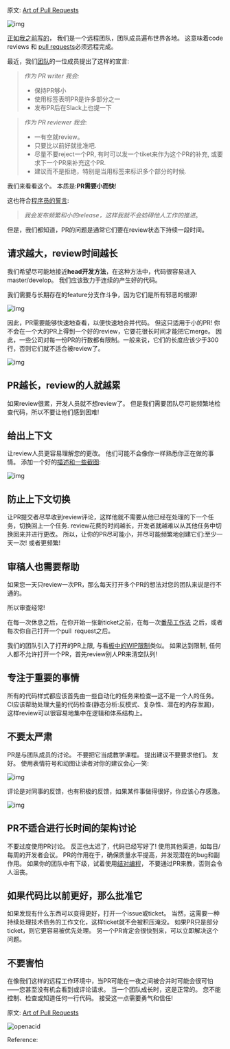 
原文: [Art of Pull Requests](https://hackernoon.com/the-art-of-pull-requests-6f0f099850f9)

![img](https://cdn.jsdelivr.net/gh/drmingdrmer/drmingdrmer.github.io@master-md2zhihu-asset/pr/cb73d713d92c35af-1*KlreYtsrnlfVdAfyjZjNgw.jpeg)

[正如我之前写的](http://blog.viacom.tech/2017/04/07/effective-remote-teams/)，
我们是一个远程团队，团队成员遍布世界各地。
这意味着code reviews 和 [pull requests](https://hackernoon.com/tagged/pull-requests)必须远程完成。

最近，我们[团队](https://twitter.com/_west_on)的一位成员提出了这样的宣言:

> *作为 PR writer 我会:*
> 
> -   保持PR够小
> -   使用标签表明PR是许多部分之一
> -   发布PR后在Slack上也提一下


> *作为 PR reviewer 我会:*
> 
> -   一有空就review。
> -   只要比以前好就批准吧.
> -   尽量不要reject一个PR, 有时可以发一个tiket来作为这个PR的补充, 或要求下一个PR来补充这个PR.
> -   建议而不是拒绝，特别是当用标签来标识多个部分的时候.


我们来看看这个。 本质是:**PR需要小而快**!

<!--more-->

这也符合[程序员的誓言](http://blog.cleancoder.com/uncle-bob/2015/11/18/TheProgrammersOath.html):

> *我会发布频繁和小的release，这样我就不会妨碍他人工作的推进*。


但是，我们都知道，PR的问题是通常它们要在review状态下持续一段时间。

## 请求越大，review时间越长

我们希望尽可能地接近**head开发方法**，在这种方法中，代码很容易进入master/develop。
我们应该致力于连续的产生好的代码。

我们需要与长期存在的feature分支作斗争，因为它们是所有邪恶的根源!

![img](https://cdn.jsdelivr.net/gh/drmingdrmer/drmingdrmer.github.io@master-md2zhihu-asset/pr/40a532ad9a35e926-0*H1oFzCkF0Qo3RCku.png)

因此，PR需要能够快速地查看，以便快速地合并代码。 但这只适用于小的PR!
你不会在一个大的PR上得到一个好的review，它要花很长时间才能把它merge。
因此，一些公司对每一份PR的行数都有限制。一般来说，它们的长度应该少于300行，否则它们就不适合被review了。

![img](https://cdn.jsdelivr.net/gh/drmingdrmer/drmingdrmer.github.io@master-md2zhihu-asset/pr/53431dbdb471e764-0*hMIZJvQxEDOK0H1k.png)

## PR越长，review的人就越累

如果review很累，开发人员就不想review了。
但是我们需要团队尽可能频繁地检查代码，所以不要让他们感到困难!

## 给出上下文

让review人员更容易理解您的更改。 他们可能不会像你一样熟悉你正在做的事情。
添加一个好的[描述和一些截图](https://hackernoon.com/no-description-provided-8d9e0f3a3abb):

![img](https://cdn.jsdelivr.net/gh/drmingdrmer/drmingdrmer.github.io@master-md2zhihu-asset/pr/3079f56d76c52cbf-0*m1nk8pj1XtuU3ect.png)

## 防止上下文切换

让PR提交者尽早收到review评论，这样他就不需要从他已经在处理的下一个任务，切换回上一个任务.
review花费的时间越长，开发者就越难以从其他任务中切换回来并进行更改。
所以，让你的PR尽可能小，并尽可能频繁地创建它们:至少一天一次! 或者更频繁!

## 审稿人也需要帮助

如果您一天只review一次PR，那么每天打开多个PR的想法对您的团队来说是行不通的。

所以审查经常!

在每一次休息之后，在你开始一张新ticket之前，在每一次[番茄工作法](https://en.wikipedia.org/wiki/Pomodoro_Technique)
之后，或者每次你自己打开一个pull request之后。

我们的团队引入了打开的PR上限, 与看[板中的WIP限制](http://kanbantool.com/kanban-wip-limits)类似。
如果达到限制, 任何人都不允许打开一个PR，首先review别人PR来清空队列!

## 专注于重要的事情

所有的代码样式都应该首先由一些自动化的任务来检查—这不是一个人的任务。
CI应该帮助处理大量的代码检查(静态分析:反模式、复杂性、潜在的内存泄漏)，
这样review可以很容易地集中在逻辑和体系结构上。

## 不要太严肃

PR是与团队成员的讨论。 不要把它当成教学课程。 提出建议不要要求他们。
友好。 使用表情符号和动图让读者对你的建议会心一笑:

![img](https://cdn.jsdelivr.net/gh/drmingdrmer/drmingdrmer.github.io@master-md2zhihu-asset/pr/59b011ca05f92e90-0*MkccokzNveEgWzcL.png)

评论是对同事的反馈，也有积极的反馈，如果某件事做得很好，你应该心存感激。

![img](https://cdn.jsdelivr.net/gh/drmingdrmer/drmingdrmer.github.io@master-md2zhihu-asset/pr/84f6f5e8ab67c27f-0*NY4ftERy14vj7nWc.png)

## PR不适合进行长时间的架构讨论

不要过度使用PR讨论。 反正也太迟了，代码已经写好了!
使用其他渠道，如每日/每周的开发者会议。
PR的作用在于，确保质量水平提高，并发现潜在的bug和副作用。
如果你的团队中有下级，试着使用[结对编程](https://hackernoon.com/tagged/programming)，
不要通过PR来教，否则会令人沮丧。

## 如果代码比以前更好，那么批准它

如果发现有什么东西可以变得更好，打开一个issue或ticket。
当然，这需要一种持续处理技术债务的工作文化，这样ticket就不会被积压淹没。
如果PR只是部分ticket，则它更容易被优先处理。
另一个PR肯定会很快到来，可以立即解决这个问题。

## 不要害怕

在像我们这样的远程工作环境中，当PR可能在一夜之间被合并时可能会很可怕——您甚至没有机会看到或评论请求。
当一个团队成长时，这是正常的。 您不能控制、检查或知道任何一行代码。
接受这一点需要勇气和信任!

原文: [Art of Pull Requests](https://hackernoon.com/the-art-of-pull-requests-6f0f099850f9)

![openacid](https://cdn.jsdelivr.net/gh/drmingdrmer/drmingdrmer.github.io@master-md2zhihu-asset/pr/a6ce5c783e584559-qrcode-text.png)



Reference:

